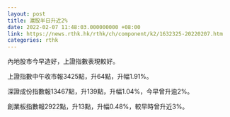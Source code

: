 ```yaml
---
layout: post
title: 滬股半日升近2%
date: 2022-02-07 11:48:03.000000000 +08:00
link: https://news.rthk.hk/rthk/ch/component/k2/1632325-20220207.htm
categories: rthk
---
```


內地股市今早造好，上證指數表現較好。

上證指數中午收市報3425點，升64點，升幅1.91%。

深證成份指數報13467點，升139點，升幅1.04%，今早曾升逾2%。

創業板指數報2922點，升13點，升幅0.48%，較早時曾升近3%。
